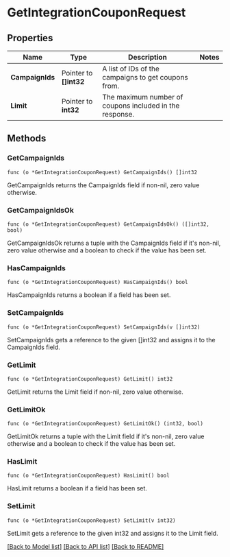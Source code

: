 # GetIntegrationCouponRequest

## Properties

Name | Type | Description | Notes
------------ | ------------- | ------------- | -------------
**CampaignIds** | Pointer to **[]int32** | A list of IDs of the campaigns to get coupons from. | 
**Limit** | Pointer to **int32** | The maximum number of coupons included in the response. | 

## Methods

### GetCampaignIds

`func (o *GetIntegrationCouponRequest) GetCampaignIds() []int32`

GetCampaignIds returns the CampaignIds field if non-nil, zero value otherwise.

### GetCampaignIdsOk

`func (o *GetIntegrationCouponRequest) GetCampaignIdsOk() ([]int32, bool)`

GetCampaignIdsOk returns a tuple with the CampaignIds field if it's non-nil, zero value otherwise
and a boolean to check if the value has been set.

### HasCampaignIds

`func (o *GetIntegrationCouponRequest) HasCampaignIds() bool`

HasCampaignIds returns a boolean if a field has been set.

### SetCampaignIds

`func (o *GetIntegrationCouponRequest) SetCampaignIds(v []int32)`

SetCampaignIds gets a reference to the given []int32 and assigns it to the CampaignIds field.

### GetLimit

`func (o *GetIntegrationCouponRequest) GetLimit() int32`

GetLimit returns the Limit field if non-nil, zero value otherwise.

### GetLimitOk

`func (o *GetIntegrationCouponRequest) GetLimitOk() (int32, bool)`

GetLimitOk returns a tuple with the Limit field if it's non-nil, zero value otherwise
and a boolean to check if the value has been set.

### HasLimit

`func (o *GetIntegrationCouponRequest) HasLimit() bool`

HasLimit returns a boolean if a field has been set.

### SetLimit

`func (o *GetIntegrationCouponRequest) SetLimit(v int32)`

SetLimit gets a reference to the given int32 and assigns it to the Limit field.


[[Back to Model list]](../README.md#documentation-for-models) [[Back to API list]](../README.md#documentation-for-api-endpoints) [[Back to README]](../README.md)



